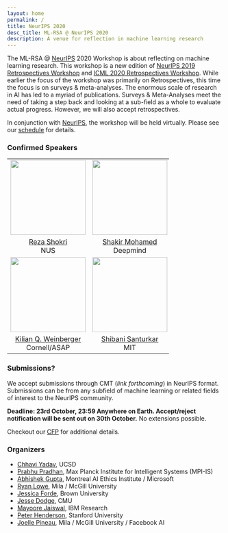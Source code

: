 ```yaml
---
layout: home
permalink: /
title: NeurIPS 2020
desc_title: ML-RSA @ NeurIPS 2020
description: A venue for reflection in machine learning research
---
```



The ML-RSA @ [NeurIPS](https://neurips.cc/) 2020 Workshop is about reflecting on machine learning research. 
This workshop is a new edition of [NeurIPS 2019 Retrospectives Workshop](https://ml-retrospectives.github.io/neurips2019) and [ICML 2020 Retrospectives Workshop](https://ml-retrospectives.github.io/icml2020/). While earlier the focus of the workshop was primarily on Retrospectives, this time the focus is on surveys & meta-analyses. The enormous scale of research in AI has led to a myriad of publications. Surveys & Meta-Analyses meet the need of taking a step back and looking at a sub-field as a whole to evaluate actual progress. However, we will also accept retrospectives.

In conjunction with [NeurIPS](https://neurips.cc/), the workshop will be held virtually.  Please see our [schedule](https://ml-retrospectives.github.io/neurips2020/schedule/) for details.


### Confirmed Speakers

<table style="width:75%">
  <tr>
    <td style="text-align:center"><img src="https://www.comp.nus.edu.sg/~reza/img/reza.jpg" height="175"></td>
    <td style="text-align:center"><img src="http://shakirm.com/wp-content/uploads/2015/04/shakir_pic.jpg" height="175"></td>
    <td style="text-align:center"><img src="https://adjidieng.github.io/Adji-profile.jpg" height="175"></td>
    <td style="text-align:center"><img src="https://pbs.twimg.com/profile_images/922818437172281345/CBcv5HLL_400x400.jpg" height="175"></td>
  </tr>
  <tr>
    <td style="text-align:center"><a href="https://www.comp.nus.edu.sg/~reza/">Reza Shokri</a> <br> NUS</td>
    <td style="text-align:center"><a href="https://shakirm.com/">Shakir Mohamed</a> <br>Deepmind</td>
    <td style="text-align:center"><a href="https://adjidieng.github.io/">Adji Bousso Dieng</a> <br>Google AI</td>
    <td style="text-align:center"><a href="https://lanasina.github.io/">Lana Sinapayen</a> <br>Sony CSL</td>
  </tr>
  <tr>
    <td style="text-align:center"><img src="https://www.cs.cornell.edu/~kilian/files/kilian.png" height="175"></td>
    <td style="text-align:center"><img src="https://people.csail.mit.edu/shibani/shibani_photo.jpg" height="175"></td>
    <td style="text-align:center"><img src="https://mariadearteaga.files.wordpress.com/2019/02/eb2a47741.jpg" height="175"></td>
  </tr>
  <tr>
  <td style="text-align:center"><a href="https://www.cs.cornell.edu/~kilian/">Kilian Q. Weinberger</a> <br>Cornell/ASAP</td>
    <td style="text-align:center"><a href="https://people.csail.mit.edu/shibani/">Shibani Santurkar</a> <br>MIT</td>
    <td style="text-align:center"><a href="https://mariadearteaga.com/">Maria De-Arteaga</a> <br>UT Austin</td>
  </tr>
</table>


### Submissions?

We accept submissions through CMT (_link forthcoming_) in NeurIPS format. Submissions can be from any subfield of machine learning or related fields of interest to the NeurIPS community.

**Deadline: 23rd October, 23:59 Anywhere on Earth. Accept/reject notification will be sent out on 30th October.** No extensions possible.

Checkout our [CFP](https://ml-retrospectives.github.io/neurips2020/cfp/) for additional details.

### Organizers

* [Chhavi Yadav](https://scholar.google.com/citations?user=8Dwi76kAAAAJ&hl=en), UCSD
* [Prabhu Pradhan](https://scholar.google.co.in/citations?hl=en&user=cGKDiRMAAAAJ), Max Planck Institute for Intelligent Systems (MPI-IS)
* [Abhishek Gupta](https://atg-abhishek.github.io), Montreal AI Ethics Institute / Microsoft
* [Ryan Lowe](https://www.cs.mcgill.ca/~rlowe1/), Mila / McGill University
* [Jessica Forde](https://github.com/jzf2101), Brown University
* [Jesse Dodge](http://www.cs.cmu.edu/~jessed/), CMU
* [Mayoore Jaiswal](https://scholar.google.com/citations?user=Ek3v6HcAAAAJ&hl=en), IBM Research
* [Peter Henderson](https://www.peterhenderson.co/), Stanford University
* [Joelle Pineau](https://www.cs.mcgill.ca/~jpineau/), Mila / McGill University / Facebook AI
